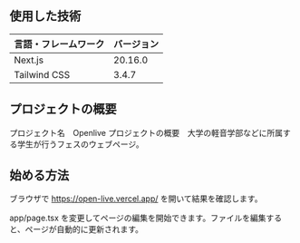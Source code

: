 ## 使用した技術 
| 言語・フレームワーク | バージョン |
| ------------------ | ---------- |
| Next.js            | 20.16.0    |
| Tailwind CSS       | 3.4.7      |

## プロジェクトの概要
プロジェクト名　Openlive
プロジェクトの概要　大学の軽音学部などに所属する学生が行うフェスのウェブページ。
## 始める方法

ブラウザで
https://open-live.vercel.app/
を開いて結果を確認します。

app/page.tsx を変更してページの編集を開始できます。ファイルを編集すると、ページが自動的に更新されます。
